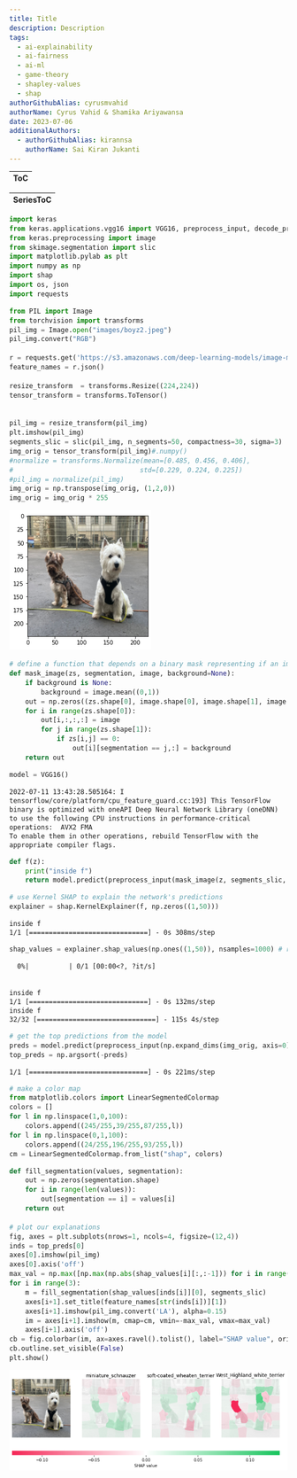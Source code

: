 ```yaml
---
title: Title
description: Description
tags:
  - ai-explainability
  - ai-fairness
  - ai-ml
  - game-theory
  - shapley-values
  - shap
authorGithubAlias: cyrusmvahid
authorName: Cyrus Vahid & Shamika Ariyawansa
date: 2023-07-06
additionalAuthors: 
  - authorGithubAlias: kirannsa
    authorName: Sai Kiran Jukanti
---
```


|ToC|
|---|

|SeriesToC|
|---------|

```python
import keras
from keras.applications.vgg16 import VGG16, preprocess_input, decode_predictions
from keras.preprocessing import image
from skimage.segmentation import slic
import matplotlib.pylab as plt
import numpy as np
import shap
import os, json
import requests

```


```python
from PIL import Image
from torchvision import transforms
pil_img = Image.open("images/boyz2.jpeg")
pil_img.convert("RGB")

r = requests.get('https://s3.amazonaws.com/deep-learning-models/image-models/imagenet_class_index.json')
feature_names = r.json()

resize_transform  = transforms.Resize((224,224))
tensor_transform = transforms.ToTensor()


pil_img = resize_transform(pil_img)
plt.imshow(pil_img)
segments_slic = slic(pil_img, n_segments=50, compactness=30, sigma=3)
img_orig = tensor_transform(pil_img)#.numpy()
#normalize = transforms.Normalize(mean=[0.485, 0.456, 0.406],
#                                std=[0.229, 0.224, 0.225])  
#pil_img = normalize(pil_img)
img_orig = np.transpose(img_orig, (1,2,0))
img_orig = img_orig * 255
```


    
![png](images/08-shap-example_1_0.png)
    



```python
# define a function that depends on a binary mask representing if an image region is hidden
def mask_image(zs, segmentation, image, background=None):
    if background is None:
        background = image.mean((0,1))
    out = np.zeros((zs.shape[0], image.shape[0], image.shape[1], image.shape[2]))
    for i in range(zs.shape[0]):
        out[i,:,:,:] = image
        for j in range(zs.shape[1]):
            if zs[i,j] == 0:
                out[i][segmentation == j,:] = background
    return out

```


```python
model = VGG16()
```

    2022-07-11 13:43:28.505164: I tensorflow/core/platform/cpu_feature_guard.cc:193] This TensorFlow binary is optimized with oneAPI Deep Neural Network Library (oneDNN) to use the following CPU instructions in performance-critical operations:  AVX2 FMA
    To enable them in other operations, rebuild TensorFlow with the appropriate compiler flags.



```python
def f(z):
    print("inside f")
    return model.predict(preprocess_input(mask_image(z, segments_slic, img_orig, 255)))
```


```python
# use Kernel SHAP to explain the network's predictions
explainer = shap.KernelExplainer(f, np.zeros((1,50)))
```

    inside f
    1/1 [==============================] - 0s 308ms/step



```python
shap_values = explainer.shap_values(np.ones((1,50)), nsamples=1000) # runs VGG16 1000 times
```


      0%|          | 0/1 [00:00<?, ?it/s]


    inside f
    1/1 [==============================] - 0s 132ms/step
    inside f
    32/32 [==============================] - 115s 4s/step




```python
# get the top predictions from the model
preds = model.predict(preprocess_input(np.expand_dims(img_orig, axis=0)))
top_preds = np.argsort(-preds)
```

    1/1 [==============================] - 0s 221ms/step



```python
# make a color map
from matplotlib.colors import LinearSegmentedColormap
colors = []
for l in np.linspace(1,0,100):
    colors.append((245/255,39/255,87/255,l))
for l in np.linspace(0,1,100):
    colors.append((24/255,196/255,93/255,l))
cm = LinearSegmentedColormap.from_list("shap", colors)
```


```python
def fill_segmentation(values, segmentation):
    out = np.zeros(segmentation.shape)
    for i in range(len(values)):
        out[segmentation == i] = values[i]
    return out

# plot our explanations
fig, axes = plt.subplots(nrows=1, ncols=4, figsize=(12,4))
inds = top_preds[0]
axes[0].imshow(pil_img)
axes[0].axis('off')
max_val = np.max([np.max(np.abs(shap_values[i][:,:-1])) for i in range(len(shap_values))])
for i in range(3):
    m = fill_segmentation(shap_values[inds[i]][0], segments_slic)
    axes[i+1].set_title(feature_names[str(inds[i])][1])
    axes[i+1].imshow(pil_img.convert('LA'), alpha=0.15)
    im = axes[i+1].imshow(m, cmap=cm, vmin=-max_val, vmax=max_val)
    axes[i+1].axis('off')
cb = fig.colorbar(im, ax=axes.ravel().tolist(), label="SHAP value", orientation="horizontal", aspect=60)
cb.outline.set_visible(False)
plt.show()

```

    
![png](images/08-shap-example_9_0.png)
    

